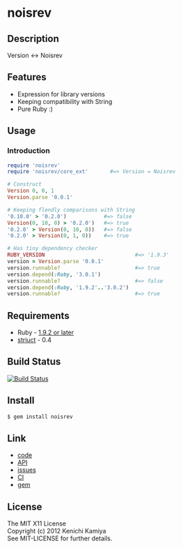 noisrev
========

Description
-----------

Version <-> Noisrev

Features
--------

* Expression for library versions
* Keeping compatibility with String
* Pure Ruby :)

Usage
-----

### Introduction

```ruby
require 'noisrev'
require 'noisrev/core_ext'       #=> Version = Noisrev

# Construct
Version 0, 0, 1
Version.parse '0.0.1'

# Keeping flendly comparisons with String
'0.10.0' > '0.2.0')            #=> false
Version(0, 10, 0) > '0.2.0')   #=> true
'0.2.0' > Version(0, 10, 0))   #=> false
'0.2.0' > Version(0, 1, 0))    #=> true

# Has tiny dependency checker
RUBY_VERSION                             #=> '1.9.3'
version = Version.parse '0.0.1'
version.runnable?                        #=> true
version.depend(:Ruby, '3.0.1')
version.runnable?                        #=> false
version.depend(:Ruby, '1.9.2'..'3.0.2')
version.runnable?                        #=> true
```

Requirements
-------------

* Ruby - [1.9.2 or later](http://travis-ci.org/#!/kachick/noisrev)
* [striuct](https://github.com/kachick/striuct) - 0.4

Build Status
-------------

[![Build Status](https://secure.travis-ci.org/kachick/noisrev.png)](http://travis-ci.org/kachick/noisrev)

Install
-------

```bash
$ gem install noisrev
```

Link
----

* [code](https://github.com/kachick/noisrev)
* [API](http://kachick.github.com/noisrev/yard/frames.html)
* [issues](https://github.com/kachick/noisrev/issues)
* [CI](http://travis-ci.org/#!/kachick/noisrev)
* [gem](https://rubygems.org/gems/noisrev)

License
--------

The MIT X11 License  
Copyright (c) 2012 Kenichi Kamiya  
See MIT-LICENSE for further details.
